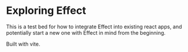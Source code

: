 # Exploring Effect

This is a test bed for how to integrate Effect into existing react apps,
and potentially start a new one with Effect in mind from the beginning.

Built with vite.
